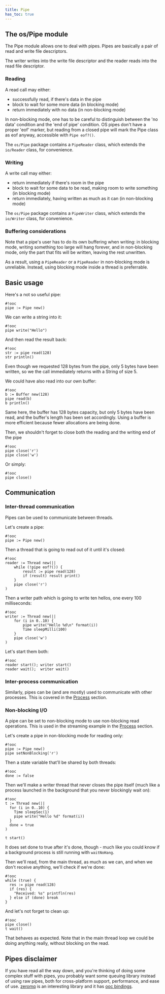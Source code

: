 ```yaml
---
title: Pipe
has_toc: true
---
```


## The os/Pipe module

The Pipe module allows one to deal with pipes. Pipes are basically a pair of
read and write file descriptors.

The writer writes into the write file descriptor and the reader reads into the
read file descriptor.

### Reading

A read call may either:

  * successfully read, if there's data in the pipe
  * block to wait for some more data (in blocking mode)
  * return immediately with no data (in non-blocking mode)

In non-blocking mode, one has to be careful to distinguish between the 'no
data' condition and the 'end of pipe' condition. OS pipes don't have a proper
'eof' marker, but reading from a closed pipe will mark the Pipe class as eof
anyway, accessible with `Pipe eof?()`.

The `os/Pipe` package contains a `PipeReader` class, which extends the
`io/Reader` class, for convenience.

### Writing

A write call may either:

  * return immediately if there's room in the pipe
  * block to wait for some data to be read, making room to write something (in
    blocking mode)
  * return immediately, having written as much as it can (in non-blocking mode)

The `os/Pipe` package contains a `PipeWriter` class, which extends the
`io/Writer` class, for convenience.

### Buffering considerations

Note that a pipe's user has to do its own buffering when writing: in blocking
mode, writing something too large will hang forever, and in non-blocking mode,
only the part that fits will be written, leaving the rest unwritten.

As a result, using a `PipeReader` or a `PipeReader` in non-blocking mode is
unreliable.  Instead, using blocking mode inside a thread is preferrable.

## Basic usage

Here's a not so useful pipe:

    #!ooc
    pipe := Pipe new()

We can write a string into it:

    #!ooc
    pipe write("Hello")

And then read the result back:

    #!ooc
    str := pipe read(128)
    str println()

Even though we requested 128 bytes from the pipe, only 5 bytes have been written,
so we the call immediately returns with a String of size 5.

We could have also read into our own buffer:

    #!ooc
    b := Buffer new(128)
    pipe read(b)
    b println()

Same here, the buffer has 128 bytes capacity, but only 5 bytes have been read, and
the buffer's length has been set accordingly. Using a buffer is more efficient
because fewer allocations are being done.

Then, we shouldn't forget to close both the reading and the writing end of the pipe

    #!ooc
    pipe close('r')
    pipe close('w')

Or simply:

    #!ooc
    pipe close()

## Communication

### Inter-thread communication

Pipes can be used to communicate between threads.

Let's create a pipe:

    #!ooc
    pipe := Pipe new()

Then a thread that is going to read out of it until it's closed:

    #!ooc
    reader := Thread new(||
        while (!pipe eof?()) {
            result := pipe read(128)
            if (result) result print()
        }
        pipe close('r')
    )

Then a writer path which is going to write ten hellos, one every 100
milliseconds:

    #!ooc
    writer := Thread new(||
        for (i in 0..10) {
            pipe write("Hello %d\n" format(i))
            Time sleepMilli(100)
        }
        pipe close('w')
    )

Let's start them both:

    #!ooc
    reader start(); writer start()
    reader wait();  writer wait()

### Inter-process communication

Similarly, pipes can be (and are mostly) used to communicate with other
processes. This is covered in the [Process][process] section.

[process]: /docs/sdk/os/process/

### Non-blocking I/O

A pipe can be set to non-blocking mode to use non-blocking read operations.
This is used in the streaming example in the [Process][process] section.

Let's create a pipe in non-blocking mode for reading only:

    #!ooc
    pipe := Pipe new()
    pipe setNonBlocking('r')

Then a state variable that'll be shared by both threads:

    #!ooc
    done := false

Then we'll make a writer thread that never closes the pipe itself (much like a
process launched in the background that you never blockingly wait on):

    #!ooc
    t := Thread new(||
      for (i in 0..10) {
        Time sleepSec(1)
        pipe write("Hello %d" format(i))
      }
      done = true
    )

    t start()

It does set done to true after it's done, though - much like you could know if
a background process is still running with `waitNoHang`.

Then we'll read, from the main thread, as much as we can, and when we don't receive
anything, we'll check if we're done:

    #!ooc
    while (true) {
      res := pipe read(128)
      if (res) {
        "Received: %s" printfln(res)
      } else if (done) break
    }

And let's not forget to clean up:

    #!ooc
    pipe close()
    t wait()

That behaves as expected. Note that in the main thread loop we could be doing anything
really, without blocking on the read.

## Pipes disclaimer

If you have read all the way down, and you're thinking of doing some complex
stuff with pipes, you probably want some queuing library instead of using raw
pipes, both for cross-platform support, performance, and ease of use.
[zeromq][zmq] is an interesting library and it has [ooc bindings][ooc-zeromq].

[zmq]: http://zeromq.org/
[ooc-zeromq]: https://github.com/nddrylliog/ooc-zeromq

